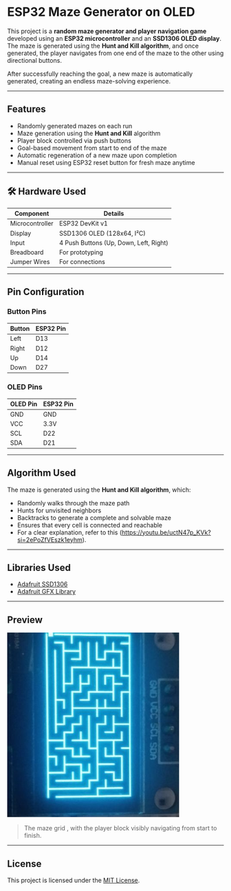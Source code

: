 # ESP32 Maze Generator on OLED

This project is a **random maze generator and player navigation game** developed using an **ESP32 microcontroller** and an **SSD1306 OLED display**. The maze is generated using the **Hunt and Kill algorithm**, and once generated, the player navigates from one end of the maze to the other using directional buttons.

After successfully reaching the goal, a new maze is automatically generated, creating an endless maze-solving experience.

---

## Features

- Randomly generated mazes on each run
- Maze generation using the **Hunt and Kill** algorithm
- Player block controlled via push buttons
- Goal-based movement from start to end of the maze
- Automatic regeneration of a new maze upon completion
- Manual reset using ESP32 reset button for fresh maze anytime

---

## 🛠 Hardware Used

| Component         | Details                          |
|------------------|----------------------------------|
| Microcontroller   | ESP32 DevKit v1                  |
| Display           | SSD1306 OLED (128x64, I²C)       |
| Input             | 4 Push Buttons (Up, Down, Left, Right) |
| Breadboard        | For prototyping                  |
| Jumper Wires      | For connections                  |


---

## Pin Configuration

### Button Pins
| Button   | ESP32 Pin |
|----------|------------|
| Left     | D13        |
| Right    | D12        |
| Up       | D14        |
| Down     | D27        |

### OLED Pins
| OLED Pin | ESP32 Pin |
|----------|------------|
| GND      | GND        |
| VCC      | 3.3V       |
| SCL      | D22        |
| SDA      | D21        |

---

## Algorithm Used

The maze is generated using the **Hunt and Kill algorithm**, which:
- Randomly walks through the maze path
- Hunts for unvisited neighbors
- Backtracks to generate a complete and solvable maze
- Ensures that every cell is connected and reachable
- For a clear explanation, refer to this (https://youtu.be/uctN47p_KVk?si=2ePoZfVEszk1eyhm).
---

## Libraries Used

- [Adafruit SSD1306](https://github.com/adafruit/Adafruit_SSD1306)
- [Adafruit GFX Library](https://github.com/adafruit/Adafruit-GFX-Library)

---

## Preview

![Maze Generator OLED](Image/Game.jpg)

> The maze grid , with the player block visibly navigating from start to finish.

---

## License

This project is licensed under the [MIT License](LICENSE).
